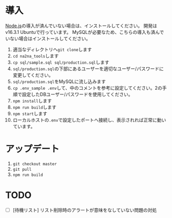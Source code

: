 # 導入
[Node.js](https://nodejs.org/ja/)の導入が済んでいない場合は、インストールしてください。
開発はv16.3.1 Ubuntuで行っています。 
MySQLが必要なため、こちらの導入も済んでいない場合はインストールしてください。
1. 適当なディレクトリへ`git clone`します
1. `cd na2na_tools`します
1. `cp sql/sample.sql sql/production.sql`します
1. `sql/production.sql`の下部にあるユーザーを適切なユーザー/パスワードに変更してください。
1. `sql/production.sql`をMySQLに流し込みます
1. `cp .env_sample .env`して、中のコメントを参考に設定してください。2の手順で設定したDBユーザー/パスワードを使用してください。
1. `npm install`します
1. `npm run build`します
1. `npm start`します
1. ローカルホストの`.env`で設定したポートへ接続し、表示されれば正常に動いています。

# アップデート
1. `git checkout master`
1. `git pull`
1. `npm run build`

# TODO
- [ ] [待機リスト] リスト削除時のアラートが意味をなしていない問題の対処

